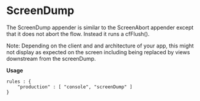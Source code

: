 # ScreenDump

The ScreenDump appender is similar to the ScreenAbort appender except that it does not abort the flow. Instead it runs a cfFlush().

Note: Depending on the client and and architecture of your app, this might not display as expected on the screen including being replaced by views downstream from the screenDump.&#x20;

**Usage**

```
rules : { 
    "production" : [ "console", "screenDump" ]
}
```
